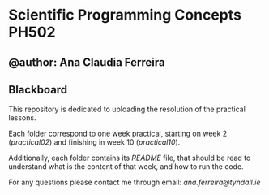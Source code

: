 # Scientific Programming Concepts PH502
## @author: Ana Claudia Ferreira
## Blackboard

This repository is dedicated to uploading the resolution of the practical lessons.

Each folder correspond to one week practical, starting on week 2 (_practical02_) and finishing in week 10 
(_practical10_).

Additionally, each folder contains its _README_ file, that should be read to understand what is the content of 
that week, and how to run the code.

For any questions please contact me through email: _ana.ferreira@tyndall.ie_

